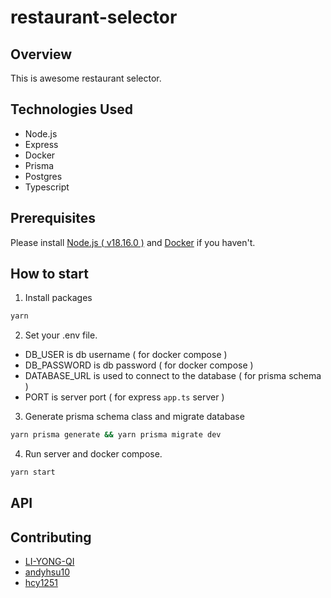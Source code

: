 # restaurant-selector

## Overview

This is awesome restaurant selector.

## Technologies Used

- Node.js
- Express
- Docker
- Prisma
- Postgres
- Typescript

## Prerequisites

Please install [Node.js ( v18.16.0 )](https://nodejs.org/zh-tw/download) and [Docker](https://www.docker.com/) if you haven't.

## How to start

1. Install packages

```bash
yarn
```

2. Set your .env file.

- DB_USER is db username ( for docker compose )
- DB_PASSWORD is db password ( for docker compose )
- DATABASE_URL is used to connect to the database ( for prisma schema )
- PORT is server port ( for express `app.ts` server )

3. Generate prisma schema class and migrate database

```bash
yarn prisma generate && yarn prisma migrate dev
```

4. Run server and docker compose.

```bash
yarn start
```

## API

## Contributing

- [LI-YONG-QI](https://github.com/LI-YONG-QI)
- [andyhsu10](https://github.com/andyhsu10)
- [hcy1251](https://github.com/hcy1251)
